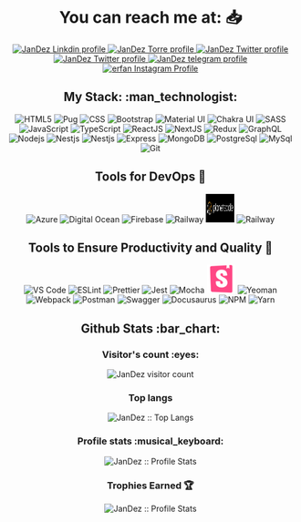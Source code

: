 <h1 align="center">You can reach me at: 📥</h1>

<p align="center">
  <a href="https://www.linkedin.com/in/jaifran-hernandez97">
    <img src="https://www.vectorlogo.zone/logos/linkedin/linkedin-icon.svg" 
    alt="JanDez Linkdin profile" height="40" width="40">
  </a>
  
  <a href="https://torre.co/es/jandez97?s=ArHvB5oizs">
    <img src="https://res.cloudinary.com/torre-technologies-co/image/upload/v1621443046/origin/bio/organizations/f7t0uvgrihgdrqh6ee9w.png" 
    alt="JanDez Torre profile" height="40" width="40">
  </a>

  <a href="https://twitter.com/jandez97">
    <img src="https://www.vectorlogo.zone/logos/twitter/twitter-icon.svg" 
    alt="JanDez Twitter profile" height="40" width="40">
  </a>
  
  <a href="https://gitlab.com/JanDez">
    <img src="https://www.vectorlogo.zone/logos/gitlab/gitlab-icon.svg" 
    alt="JanDez Twitter profile" height="40" width="40">
  </a>
  
  <a href="https://t.me/jaifranh">
    <img src="https://www.vectorlogo.zone/logos/telegram/telegram-icon.svg" 
    alt="JanDez telegram profile" height="40" width="40">
  </a>
  
  <a href="https://angel.co/u/jaifran-hernandez">
    <img src="https://www.vectorlogo.zone/logos/angel/angel-icon.svg" alt="erfan Instagram Profile" height="30" width="30">
  </a>
  
</p>


<h2 align="center">My Stack: :man_technologist:</h2>

<p align="center">
  <img src="https://www.vectorlogo.zone/logos/w3_html5/w3_html5-icon.svg" alt="HTML5" height="50" width="50">
  
  <img src="https://www.vectorlogo.zone/logos/pugjs/pugjs-icon.svg" alt="Pug" height="50" width="50">

  <img src="https://www.vectorlogo.zone/logos/w3_css/w3_css-icon.svg" alt="CSS" height="50" width="50">
  
  <img src="https://img.icons8.com/color/48/000000/bootstrap.png" alt="Bootstrap" height="50" width="50">
  
  <img src="https://img.icons8.com/color/48/000000/material-ui.png" alt="Material UI" height="50" width="50">
  
  <img src="https://avatars.githubusercontent.com/u/54212428?v=4" alt="Chakra UI" height="50" width="50">
  
  <img src="https://www.vectorlogo.zone/logos/sass-lang/sass-lang-icon.svg" alt="SASS" height="50" width="50">

  <img src="https://img.icons8.com/color/48/000000/javascript--v2.png" alt="JavaScript" height="50" width="50">

  <img src="https://img.icons8.com/color/48/000000/typescript.png" alt="TypeScript" height="50" width="50">
  
  <img src="https://www.vectorlogo.zone/logos/reactjs/reactjs-icon.svg" alt="ReactJS" height="50" width="50">

  <img src="https://cdn.worldvectorlogo.com/logos/next-js.svg" alt="NextJS" height="50" width="50">
  
  <img src="https://img.icons8.com/color/48/000000/redux.png" alt="Redux" height="50" width="50">

  <img src="https://www.vectorlogo.zone/logos/graphql/graphql-icon.svg" alt="GraphQL" height="50" width="50">

  <img src="https://www.vectorlogo.zone/logos/nodejs/nodejs-icon.svg" alt="Nodejs" height="50" width="50">

  <img src="https://www.vectorlogo.zone/logos/nodejs/nodejs-icon.svg" alt="Nestjs" height="50" width="50">

  <img src="https://www.vectorlogo.zone/logos/nodejs/nodejs-icon.svg" alt="Nestjs" height="50" width="50">

  <img src="https://www.vectorlogo.zone/logos/expressjs/expressjs-icon.svg" alt="Express" height="50" width="50">

  <img src="https://www.vectorlogo.zone/logos/mongodb/mongodb-icon.svg" alt="MongoDB" height="50" width="50">

  <img src="https://www.vectorlogo.zone/logos/postgresql/postgresql-icon.svg" alt="PostgreSql" height="50" width="50">
  
  <img src="https://www.vectorlogo.zone/logos/mysql/mysql-icon.svg" alt="MySql" height="50" width="50">
  
  <img src="https://www.vectorlogo.zone/logos/git-scm/git-scm-icon.svg" alt="Git" height="50" width="50">
</p>


<h2 align="center">Tools for DevOps 🧰</h2>


<p align="center">
  <img src="https://www.vectorlogo.zone/logos/microsoft_azure/microsoft_azure-icon.svg" alt="Azure" height="50" width="50">
  
  <img src="https://www.vectorlogo.zone/logos/digitalocean/digitalocean-icon.svg" alt="Digital Ocean" height="50" width="50">
  
  <img src="https://www.vectorlogo.zone/logos/firebase/firebase-icon.svg" alt="Firebase" height="50" width="50">
  
  <img src="https://raw.githubusercontent.com/simple-icons/simple-icons/00b6fe7eca52b9df8a38b5e5b64fe9abe8580add/icons/railway.svg" alt="Railway" height="50" width="50">

  <img src="https://raw.githubusercontent.com/cncf/landscape/d5b8ce23193f16a0692ce611fe69abc26bbb2c71/hosted_logos/planetscale.svg" alt="Railway" height="50" width="50">

  <img src="https://getlogo.net/wp-content/uploads/2020/11/supabase-logo-vector.png" alt="Railway" height="50" width="50">

</p>


<h2 align="center">Tools to Ensure Productivity and Quality 🚤</h2>


<p align="center">
  <img src="https://www.vectorlogo.zone/logos/visualstudio_code/visualstudio_code-icon.svg" alt="VS Code" height="50" width="50">
  
  <img src="https://www.vectorlogo.zone/logos/eslint/eslint-icon.svg" alt="ESLint" height="50" width="50">
  
  <img src="https://raw.githubusercontent.com/detain/svg-logos/780f25886640cef088af994181646db2f6b1a3f8/svg/prettier-1.svg" alt="Prettier" height="50" width="50">
  
  <img src="https://www.vectorlogo.zone/logos/jestjsio/jestjsio-icon.svg" alt="Jest" height="50" width="50">

  <img src="https://www.vectorlogo.zone/logos/mochajs/mochajs-icon.svg" alt="Mocha" height="50" width="50">

  <img src="https://raw.githubusercontent.com/devicons/devicon/2ae2a900d2f041da66e950e4d48052658d850630/icons/storybook/storybook-original.svg" alt="Storybook" height="50" width="50">

   <img src="https://www.vectorlogo.zone/logos/yeoman/yeoman-icon.svg" alt="Yeoman" height="50" width="50">

   <img src="https://www.vectorlogo.zone/logos/js_webpack/js_webpack-icon.svg" alt="Webpack" height="50" width="50">

   <img src="https://www.vectorlogo.zone/logos/getpostman/getpostman-icon.svg" alt="Postman" height="50" width="50">

  <img src="https://raw.githubusercontent.com/AliasIO/wappalyzer/bfc9278b5cb95b1700040ddc5a6ef260c94b4211/src/drivers/webextension/images/icons/Swagger%20UI.svg" alt="Swagger" height="50" width="50">

  <img src="https://d33wubrfki0l68.cloudfront.net/ea8e37a6a30e9c260a8936d95c579af4a2dd3df7/6ee7e/img/docusaurus_keytar.svg" alt="Docusaurus" height="50" width="50">

  <img src="https://www.vectorlogo.zone/logos/npmjs/npmjs-tile.svg" alt="NPM" height="50" width="50">

  <img src="https://www.vectorlogo.zone/logos/yarnpkg/yarnpkg-icon.svg" alt="Yarn" height="50" width="50">


</p>

<h2 align="center">Github Stats :bar_chart:</h2>

<h3 align="center">Visitor's count :eyes:</h3>

<p align="center"><img src="https://profile-counter.glitch.me/{JanDez}/count.svg" alt="JanDez visitor count" /></p>

<h3 align="center">Top langs</h3>

<p align="center">
  <img src="https://github-readme-stats.vercel.app/api/top-langs/?username=JanDez&langs_count=10&theme=algolia&layout=compact" 
       alt="JanDez :: Top Langs" height="400" width="650"/>
</p>

<h3 align="center">
  Profile stats :musical_keyboard:
</h3>

<p align="center">
  <img src="https://github-readme-stats.vercel.app/api?username=JanDez&count_private=true&theme=tokyonight" 
       alt="JanDez :: Profile Stats" height="400" width="650"
   />
</p>

<h3 align="center">
  Trophies Earned 🏆
</h3>

<p align="center">
  <img src="https://github-profile-trophy.vercel.app/?username=ryo-ma&theme=nord" 
       alt="JanDez :: Profile Stats" height="400" width="1000"
  />
</p>




